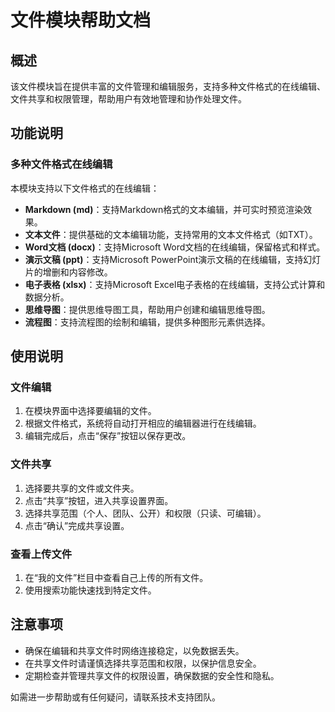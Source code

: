 # 文件模块帮助文档

## 概述

该文件模块旨在提供丰富的文件管理和编辑服务，支持多种文件格式的在线编辑、文件共享和权限管理，帮助用户有效地管理和协作处理文件。

## 功能说明

###  多种文件格式在线编辑

本模块支持以下文件格式的在线编辑：
- **Markdown (md)**：支持Markdown格式的文本编辑，并可实时预览渲染效果。
- **文本文件**：提供基础的文本编辑功能，支持常用的文本文件格式（如TXT）。
- **Word文档 (docx)**：支持Microsoft Word文档的在线编辑，保留格式和样式。
- **演示文稿 (ppt)**：支持Microsoft PowerPoint演示文稿的在线编辑，支持幻灯片的增删和内容修改。
- **电子表格 (xlsx)**：支持Microsoft Excel电子表格的在线编辑，支持公式计算和数据分析。
- **思维导图**：提供思维导图工具，帮助用户创建和编辑思维导图。
- **流程图**：支持流程图的绘制和编辑，提供多种图形元素供选择。


## 使用说明

### 文件编辑

1. 在模块界面中选择要编辑的文件。
2. 根据文件格式，系统将自动打开相应的编辑器进行在线编辑。
3. 编辑完成后，点击“保存”按钮以保存更改。

### 文件共享

1. 选择要共享的文件或文件夹。
2. 点击“共享”按钮，进入共享设置界面。
3. 选择共享范围（个人、团队、公开）和权限（只读、可编辑）。
4. 点击“确认”完成共享设置。

### 查看上传文件

1. 在“我的文件”栏目中查看自己上传的所有文件。
2. 使用搜索功能快速找到特定文件。

## 注意事项

- 确保在编辑和共享文件时网络连接稳定，以免数据丢失。
- 在共享文件时请谨慎选择共享范围和权限，以保护信息安全。
- 定期检查并管理共享文件的权限设置，确保数据的安全性和隐私。

如需进一步帮助或有任何疑问，请联系技术支持团队。